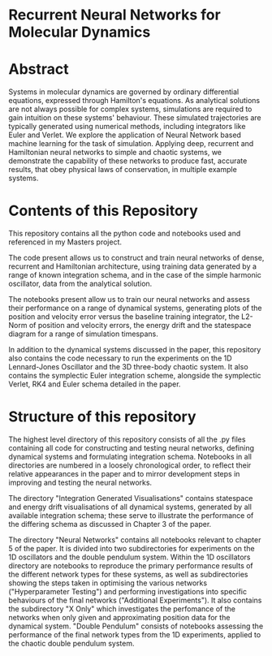 # Recurrent Neural Networks for Molecular Dynamics

# Abstract
Systems in molecular dynamics are governed by ordinary differential equations, expressed through Hamilton's equations. As analytical solutions are not always possible for complex systems, simulations are required to gain intuition on these systems' behaviour. These simulated trajectories are typically generated using numerical methods, including integrators like Euler and Verlet. We explore the application of Neural Network based machine learning for the task of simulation. Applying deep, recurrent and Hamiltonian neural networks to simple and chaotic systems, we demonstrate the capability of these networks to produce fast, accurate results, that obey physical laws of conservation, in multiple example systems. 

# Contents of this Repository
This repository contains all the python code and notebooks used and referenced in my Masters project. 

The code present allows us to construct and train neural networks of dense, recurrent and Hamiltonian architecture, using training data generated by a range of known integration schema, and in the case of the simple harmonic oscillator, data from the analytical solution.

The notebooks present allow us to train our neural networks and assess their performance on a range of dynamical systems, generating plots of the position and velocity error versus the baseline training integrator, the L2-Norm of position and velocity errors, the energy drift and the statespace diagram for a range of simulation timespans.

In addition to the dynamical systems discussed in the paper, this repository also contains the code necessary to run the experiments on the 1D Lennard-Jones Oscillator and the 3D three-body chaotic system. It also contains the symplectic Euler integration scheme, alongside the symplectic Verlet, RK4 and Euler schema detailed in the paper.

# Structure of this repository

The highest level directory of this repository consists of all the .py files containing all code for constructing and testing neural networks, defining dynamical systems and formulating integration schema. Notebooks in all directories are numbered in a loosely chronological order, to reflect their relative appearances in the paper and to mirror development steps in improving and testing the neural networks.

The directory "Integration Generated Visualisations" contains statespace and energy drift visualisations of all dynamical systems, generated by all available integration schema; these serve to illustrate the performance of the differing schema as discussed in Chapter 3 of the paper.

The directory "Neural Networks" contains all notebooks relevant to chapter 5 of the paper. It is divided into two subdirectories for experiments on the 1D oscillators and the double pendulum system. Within the 1D oscillators directory are notebooks to reproduce the primary performance results of the different network types for these systems, as well as subdirectories showing the steps taken in optimising the various networks ("Hyperparameter Testing") and performing investigations into specific behaviours of the final networks ("Additional Experiments"). It also contains the subdirectory "X Only" which investigates the perfomance of the networks when only given and approximating position data for the dynamical system. "Double Pendulum" consists of notebooks assessing the performance of the final network types from the 1D experiments, applied to the chaotic double pendulum system.
